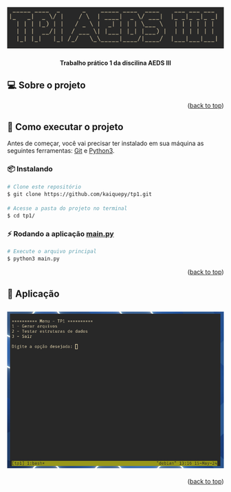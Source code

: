 <div id="top"></div>

<!--Banner e logo-->
<h2 align="center" >
  <img src="./docs/assets/banner.png" alt="Plantae logo" title="Plantae" />
</h2>

<!--Short description-->
<h4 align="center">Trabalho prático 1 da discilina AEDS III</h4>


<!--Sobre o projeto-->
## :computer: Sobre o projeto

<p align="right">(<a href="#top">back to top</a>)</p>

## :rocket: Como executar o projeto
Antes de começar, você vai precisar ter instalado em sua máquina as seguintes ferramentas: [Git](https://git-scm.com/) e [Python3](https://www.python.org/).


<!--Running session-->
### :package: Instalando
```bash
# Clone este repositório
$ git clone https://github.com/kaiquepy/tp1.git

# Acesse a pasta do projeto no terminal
$ cd tp1/
```

### ⚡ Rodando a aplicação [main.py](/src/main.py)
```bash
# Execute o arquivo principal
$ python3 main.py
```
<p align="right">(<a href="#top">back to top</a>)</p>

<!--Layout session-->
## :art: Aplicação
<h2 align="center" >
  <img src="./docs/assets/menu.png" alt="Menu da aplicação" title="Menu da aplicação" />
</h2>
<p align="right">(<a href="#top">back to top</a>)</p>
